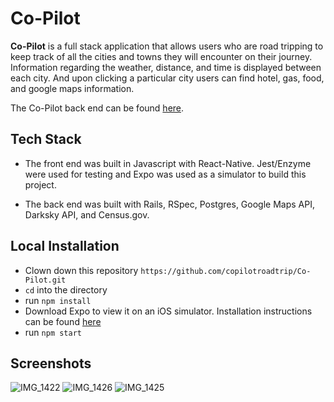 # Co-Pilot

**Co-Pilot** is a full stack application that allows users who are road tripping to keep track of all the cities and towns they
will encounter on their journey. Information regarding the weather, distance, and time is displayed between each city. And upon 
clicking a particular city users can find hotel, gas, food, and google maps information. 

The Co-Pilot back end can be found [here](https://github.com/copilotroadtrip/CoPilotBackend).



## Tech Stack

* The front end was built in Javascript with React-Native. Jest/Enzyme were used for testing and Expo was used as a simulator 
to build this project.

* The back end was built with Rails, RSpec, Postgres, Google Maps API, Darksky API, and Census.gov. 
## Local Installation

* Clown down this repository `https://github.com/copilotroadtrip/Co-Pilot.git`
* `cd` into the directory
* run `npm install`
* Download Expo to view it on an iOS simulator. Installation instructions can be found [here](https://expo.io/learn)
* run `npm start`

## Screenshots

![IMG_1422](https://user-images.githubusercontent.com/42000931/61581737-3f6c4580-aadf-11e9-902e-8bcb72d48e07.jpeg)
![IMG_1426](https://user-images.githubusercontent.com/42000931/61581726-2368a400-aadf-11e9-92dc-9ad326184bc0.jpeg)
![IMG_1425](https://user-images.githubusercontent.com/42000931/61581729-2c597580-aadf-11e9-8539-12121fe004dc.jpeg)



